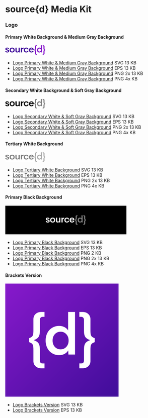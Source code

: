 # source{d} Media Kit

### Logo

#### Primary White Background & Medium Gray Background

![source{d}logo](files/primary-white-background-web.png)

- [Logo Primary White & Medium Gray Background](files/primary-white-background.svg) SVG 13 KB
- [Logo Primary White & Medium Gray Background](files/primary-white-background.eps) EPS 13 KB
- [Logo Primary White & Medium Gray Background](files/primary-white-background-2x.png) PNG 2x 13 KB
- [Logo Primary White & Medium Gray Background](files/primary-white-background-4x.png) PNG 4x KB

#### Secondary White Background & Soft Gray Background

![source{d}logo](files/secondary-white-background-web.png)

- [Logo Secondary White & Soft Gray Background](files/secondary-white-background.svg) SVG 13 KB
- [Logo Secondary White & Soft Gray Background](files/secondary-white-background.eps) EPS 13 KB
- [Logo Secondary White & Soft Gray Background](files/secondary-white-background-2x.png) PNG 2x 13 KB
- [Logo Secondary White & Soft Gray Background](files/secondary-white-background-4x.png) PNG 4x KB

#### Tertiary White Background 

![source{d}logo](files/tertiary-white-background-web.png)

- [Logo Tertiary White Background](files/tertiary-white-background.svg) SVG 13 KB
- [Logo Tertiary White Background](files/tertiary-white-background.eps) EPS 13 KB
- [Logo Tertiary White Background](files/tertiary-white-background-2x.png) PNG 2x 13 KB
- [Logo Tertiary White Background](files/tertiary-white-background-4x.png) PNG 4x KB

#### Primary Black Background 

![source{d}logo](files/primary-black-background-web-web.png)

- [Logo Primary Black Background](files/primary-black-background.svg) SVG 13 KB
- [Logo Primary Black Background](files/primary-black-background.eps) EPS 13 KB
- [Logo Primary Black Background](files/primary-black-background-web.svg) PNG 2 KB
- [Logo Primary Black Background](files/primary-black-background-2x.png) PNG 2x 13 KB
- [Logo Primary Black Background](files/primary-black-background-4x.png) PNG 4x KB

#### Brackets Version

![source{d}logo](files/logo-brackets-360x360.png)

- [Logo Brackets Version](files/logo-brackets.svg) SVG 13 KB
- [Logo Brackets Version](files/logo-brackets.eps) EPS 13 KB




